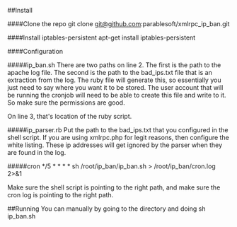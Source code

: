##Install

####Clone the repo
git clone git@github.com:parablesoft/xmlrpc_ip_ban.git 

####Install iptables-persistent
apt-get install iptables-persistent

####Configuration

#####ip_ban.sh
There are two paths on line 2. The first is the path to the apache log file. The second is the path to the bad_ips.txt file that is an extraction from the log. The ruby file will generate this, so essentially you just need to say where you want it to be stored. The user account that will be running the cronjob will need to be able to create this file and write to it. So make sure the permissions are good. 

On line 3, that's location of the ruby script. 

#####ip_parser.rb
Put the path to the bad_ips.txt that you configured in the shell script. If you are using xmlrpc.php for legit reasons, then configure the white listing. These ip addresses will get ignored by the parser when they are found in the log. 

#####cron
*/5 * * * *  sh /root/ip_ban/ip_ban.sh > /root/ip_ban/cron.log 2>&1

Make sure the shell script is pointing to the right path, and make sure the cron log is pointing to the right path. 



##Running
You can manually by going to the directory and doing sh ip_ban.sh